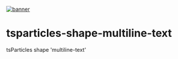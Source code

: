 [![banner](https://cdn.matteobruni.it/images/particles/banner2.png)](https://particles.js.org)

# tsparticles-shape-multiline-text

tsParticles shape 'multiline-text'
